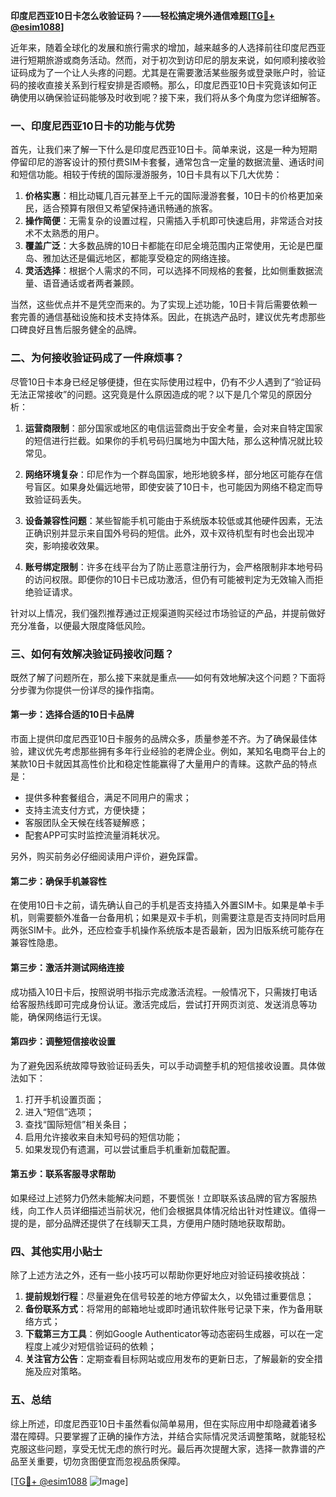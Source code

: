 **印度尼西亚10日卡怎么收验证码？——轻松搞定境外通信难题[[TG💪+ @esim1088](https://t.me/s/esim1088)]**

近年来，随着全球化的发展和旅行需求的增加，越来越多的人选择前往印度尼西亚进行短期旅游或商务活动。然而，对于初次到访印尼的朋友来说，如何顺利接收验证码成为了一个让人头疼的问题。尤其是在需要激活某些服务或登录账户时，验证码的接收直接关系到行程安排是否顺畅。那么，印度尼西亚10日卡究竟该如何正确使用以确保验证码能够及时收到呢？接下来，我们将从多个角度为您详细解答。

### 一、印度尼西亚10日卡的功能与优势

首先，让我们来了解一下什么是印度尼西亚10日卡。简单来说，这是一种为短期停留印尼的游客设计的预付费SIM卡套餐，通常包含一定量的数据流量、通话时间和短信功能。相较于传统的国际漫游服务，10日卡具有以下几大优势：

1. **价格实惠**：相比动辄几百元甚至上千元的国际漫游套餐，10日卡的价格更加亲民，适合预算有限但又希望保持通讯畅通的旅客。
2. **操作简便**：无需复杂的设置过程，只需插入手机即可快速启用，非常适合对技术不太熟悉的用户。
3. **覆盖广泛**：大多数品牌的10日卡都能在印尼全境范围内正常使用，无论是巴厘岛、雅加达还是偏远地区，都能享受稳定的网络连接。
4. **灵活选择**：根据个人需求的不同，可以选择不同规格的套餐，比如侧重数据流量、语音通话或者两者兼顾。

当然，这些优点并不是凭空而来的。为了实现上述功能，10日卡背后需要依赖一套完善的通信基础设施和技术支持体系。因此，在挑选产品时，建议优先考虑那些口碑良好且售后服务健全的品牌。

### 二、为何接收验证码成了一件麻烦事？

尽管10日卡本身已经足够便捷，但在实际使用过程中，仍有不少人遇到了“验证码无法正常接收”的问题。这究竟是什么原因造成的呢？以下是几个常见的原因分析：

1. **运营商限制**：部分国家或地区的电信运营商出于安全考量，会对来自特定国家的短信进行拦截。如果你的手机号码归属地为中国大陆，那么这种情况就比较常见。
   
2. **网络环境复杂**：印尼作为一个群岛国家，地形地貌多样，部分地区可能存在信号盲区。如果身处偏远地带，即使安装了10日卡，也可能因为网络不稳定而导致验证码丢失。

3. **设备兼容性问题**：某些智能手机可能由于系统版本较低或其他硬件因素，无法正确识别并显示来自国外号码的短信。此外，双卡双待机型有时也会出现冲突，影响接收效果。

4. **账号绑定限制**：许多在线平台为了防止恶意注册行为，会严格限制非本地号码的访问权限。即便你的10日卡已成功激活，但仍有可能被判定为无效输入而拒绝验证请求。

针对以上情况，我们强烈推荐通过正规渠道购买经过市场验证的产品，并提前做好充分准备，以便最大限度降低风险。

### 三、如何有效解决验证码接收问题？

既然了解了问题所在，那么接下来就是重点——如何有效地解决这个问题？下面将分步骤为你提供一份详尽的操作指南。

#### 第一步：选择合适的10日卡品牌

市面上提供印度尼西亚10日卡服务的品牌众多，质量参差不齐。为了确保最佳体验，建议优先考虑那些拥有多年行业经验的老牌企业。例如，某知名电商平台上的某款10日卡就因其高性价比和稳定性能赢得了大量用户的青睐。这款产品的特点是：

- 提供多种套餐组合，满足不同用户的需求；
- 支持主流支付方式，方便快捷；
- 客服团队全天候在线答疑解惑；
- 配套APP可实时监控流量消耗状况。

另外，购买前务必仔细阅读用户评价，避免踩雷。

#### 第二步：确保手机兼容性

在使用10日卡之前，请先确认自己的手机是否支持插入外置SIM卡。如果是单卡手机，则需要额外准备一台备用机；如果是双卡手机，则需要注意是否支持同时启用两张SIM卡。此外，还应检查手机操作系统版本是否最新，因为旧版系统可能存在兼容性隐患。

#### 第三步：激活并测试网络连接

成功插入10日卡后，按照说明书指示完成激活流程。一般情况下，只需拨打电话给客服热线即可完成身份认证。激活完成后，尝试打开网页浏览、发送消息等功能，确保网络运行无误。

#### 第四步：调整短信接收设置

为了避免因系统故障导致验证码丢失，可以手动调整手机的短信接收设置。具体做法如下：

1. 打开手机设置页面；
2. 进入“短信”选项；
3. 查找“国际短信”相关条目；
4. 启用允许接收来自未知号码的短信功能；
5. 如果发现仍有遗漏，可以尝试重启手机重新加载配置。

#### 第五步：联系客服寻求帮助

如果经过上述努力仍然未能解决问题，不要慌张！立即联系该品牌的官方客服热线，向工作人员详细描述当前状况，他们会根据具体情况给出针对性建议。值得一提的是，部分品牌还提供了在线聊天工具，方便用户随时随地获取帮助。

### 四、其他实用小贴士

除了上述方法之外，还有一些小技巧可以帮助你更好地应对验证码接收挑战：

1. **提前规划行程**：尽量避免在信号较差的地方停留太久，以免错过重要信息；
2. **备份联系方式**：将常用的邮箱地址或即时通讯软件账号记录下来，作为备用联络方式；
3. **下载第三方工具**：例如Google Authenticator等动态密码生成器，可以在一定程度上减少对短信验证码的依赖；
4. **关注官方公告**：定期查看目标网站或应用发布的更新日志，了解最新的安全措施及应对策略。

### 五、总结

综上所述，印度尼西亚10日卡虽然看似简单易用，但在实际应用中却隐藏着诸多潜在障碍。只要掌握了正确的操作方法，并结合实际情况灵活调整策略，就能轻松克服这些问题，享受无忧无虑的旅行时光。最后再次提醒大家，选择一款靠谱的产品至关重要，切勿贪图便宜而忽视品质保障。

[[TG💪+ @esim1088](https://t.me/s/esim1088) ![Image](https://i.postimg.cc/4NQfJmqS/Snipaste-2025-05-13-00-14-12.png)]